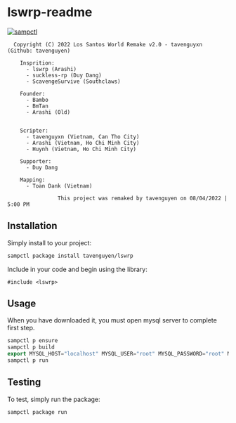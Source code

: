 # lswrp-readme

[![sampctl](https://img.shields.io/badge/sampctl-lswrp-2f2f2f.svg?style=for-the-badge)](https://github.com/tavenguyen/lswrp)

```pawn
  Copyright (C) 2022 Los Santos World Remake v2.0 - tavenguyxn (Github: tavenguyen)

    Insprition:
      - lswrp (Arashi)
      - suckless-rp (Duy Dang)
      - ScavengeSurvive (Southclaws)
 
    Founder:		
      - Bambo
      - BmTan
      - Arashi (Old) 
      

    Scripter:
      - tavenguyxn (Vietnam, Can Tho City)
      - Arashi (Vietnam, Ho Chi Minh City)
      - Huynh (Vietnam, Ho Chi Minh City)

    Supporter:
      - Duy Dang

    Mapping:
      - Toan Dank (Vietnam)

                This project was remaked by tavenguyen on 08/04/2022 | 5:00 PM
````

<!--
Short description of your library, why it's useful, some examples, pictures or
videos. Link to your forum release thread too.

Remember: You can use "forumfmt" to convert this readme to forum BBCode!

What the sections below should be used for:

`## Installation`: Leave this section un-edited unless you have some specific
additional installation procedure.

`## Testing`: Whether your library is tested with a simple `main()` and `print`,
unit-tested, or demonstrated via prompting the player to connect, you should
include some basic information for users to try out your code in some way.

And finally, maintaining your version number`:

* Follow [Semantic Versioning](https://semver.org/)
* When you release a new version, update `VERSION` and `git tag` it
* Versioning is important for sampctl to use the version control features

Happy Pawning!
-->

## Installation

Simply install to your project:

```bash
sampctl package install tavenguyen/lswrp
```

Include in your code and begin using the library:

```pawn
#include <lswrp>
```

## Usage

When you have downloaded it, you must open mysql server to complete first step. 
```c++
sampctl p ensure
sampctl p build
export MYSQL_HOST="localhost" MYSQL_USER="root" MYSQL_PASSWORD="root" MYSQL_DATABASE="lswrp" (you could change it whatever you want)
sampctl p run
```

<!--
Write your code documentation or examples here. If your library is documented in
the source code, direct users there. If not, list your API and describe it well
in this section. If your library is passive and has no API, simply omit this
section.
-->

## Testing

<!--
Depending on whether your package is tested via in-game "demo tests" or
y_testing unit-tests, you should indicate to readers what to expect below here.
-->

To test, simply run the package:

```bash
sampctl package run
```
